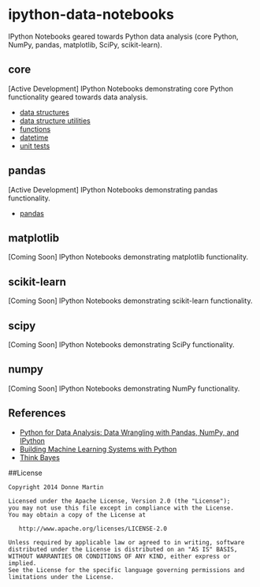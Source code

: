 # ipython-data-notebooks
IPython Notebooks geared towards Python data analysis (core Python, NumPy, pandas, matplotlib, SciPy, scikit-learn).

## core

[Active Development] IPython Notebooks demonstrating core Python functionality geared towards data analysis.

* [data structures](http://nbviewer.ipython.org/github/donnemartin/ipython-data-notebooks/blob/master/core/structs.ipynb)
* [data structure utilities](http://nbviewer.ipython.org/github/donnemartin/ipython-data-notebooks/blob/master/core/structs_utils.ipynb)
* [functions](http://nbviewer.ipython.org/github/donnemartin/ipython-data-notebooks/blob/master/core/functions.ipynb)
* [datetime](http://nbviewer.ipython.org/github/donnemartin/ipython-data-notebooks/blob/master/core/datetime.ipynb)
* [unit tests](http://nbviewer.ipython.org/github/donnemartin/ipython-data-notebooks/blob/master/core/unit_tests.ipynb)

## pandas

[Active Development] IPython Notebooks demonstrating pandas functionality.

* [pandas](http://nbviewer.ipython.org/github/donnemartin/ipython-data-notebooks/blob/master/pandas/pandas.ipynb)

## matplotlib

[Coming Soon] IPython Notebooks demonstrating matplotlib functionality.

## scikit-learn

[Coming Soon] IPython Notebooks demonstrating scikit-learn functionality.

## scipy

[Coming Soon] IPython Notebooks demonstrating SciPy functionality.

## numpy

[Coming Soon] IPython Notebooks demonstrating NumPy functionality.

## References

* [Python for Data Analysis: Data Wrangling with Pandas, NumPy, and IPython](http://www.amazon.com/Python-Data-Analysis-Wrangling-IPython/dp/1449319793/ref=sr_1_1?ie=UTF8&qid=1423228985&sr=8-1&keywords=python+for+data+analysis)
* [Building Machine Learning Systems with Python](http://www.amazon.com/Building-Machine-Learning-Systems-Python/dp/1782161406/ref=sr_1_2?ie=UTF8&qid=1423229174&sr=8-2&keywords=machine+learning+python)
* [Think Bayes](http://www.amazon.com/Think-Bayes-Allen-B-Downey/dp/1449370780/ref=sr_1_1?ie=UTF8&qid=1423229167&sr=8-1&keywords=think+bayes)

##License

    Copyright 2014 Donne Martin

    Licensed under the Apache License, Version 2.0 (the "License");
    you may not use this file except in compliance with the License.
    You may obtain a copy of the License at

       http://www.apache.org/licenses/LICENSE-2.0

    Unless required by applicable law or agreed to in writing, software
    distributed under the License is distributed on an "AS IS" BASIS,
    WITHOUT WARRANTIES OR CONDITIONS OF ANY KIND, either express or implied.
    See the License for the specific language governing permissions and
    limitations under the License.